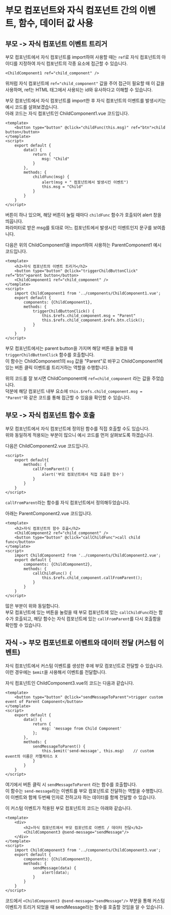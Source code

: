 # 부모 컴포넌트와 자식 컴포넌트 간의 이벤트, 함수, 데이터 값 사용

## 부모 -> 자식 컴포넌트 이벤트 트리거
부모 컴포넌트에서 자식 컴포넌트를 import하여 사용할 때는 `ref`로 자식 컴포넌트의 아이디를 지정하여 자식 컴포넌트의 각종 요소에 접근할 수 있습니다.  
```vue
<ChildComponent1 ref="child_component" />
```
위처럼 자식 컴포넌트에 `ref="child_component"` 값을 주어 접근이 필요할 때 이 값을 사용하며, ref는 HTML 태그에서 사용되는 id와 유사하다고 이해할 수 있습니다.  

부모 컴포넌트에서 자식 컴포넌트를 import한 후 자식 컴포넌트의 이벤트를 발생시키는 예시 코드를 살펴보겠습니다.  
아래 코드는 자식 컴포넌트인 ChildComponent1.vue 코드입니다. 
```vue
<template>
    <button type="button" @click="childFunc(this.msg)" ref="btn">child button</button>
</template>
<script>
    export default {
        data() {
            return {
                msg: "Child"
            }
        },
        methods: {
            childFunc(msg) {
                alert(msg + " 컴포넌트에서 발생시킨 이벤트")
                this.msg = "Child"
            }
        }
    }
</script>

```
버튼이 하나 있으며, 해당 버튼이 눌릴 때마다 `childFunc` 함수가 호출되어 alert 창을 띄웁니다.  
파라미터로 받은 msg를 토대로 어느 컴포넌트에서 발생시킨 이벤트인지 문구를 보여줍니다.  

다음은 위의 ChildComponent1을 import하여 사용하는 ParentComponent1 예시 코드입니다.  
```vue
<template>
    <h2>자식 컴포넌트의 이벤트 트리거</h2>
    <button type="button" @click="triggerChildButtonClick" ref="btn">parent button</button>
    <ChildComponent1 ref="child_component" />
</template>
<script>
    import ChildComponent1 from '../components/ChildComponent1.vue';
    export default {
        components: {ChildComponent1},
        methods: {
            triggerChildButtonClick() {
                this.$refs.child_component.msg = "Parent"
                this.$refs.child_component.$refs.btn.click();
            }
        }
    }
</script>
```
부모 컴포넌트에서는 parent button을 가지며 해당 버튼을 눌렀을 때 `triggerChildButtonClick` 함수를 호출합니다.  
이 함수는 ChildComponent1의 `msg` 값을 "Parent"로 바꾸고 ChildComponent1에 있는 버튼 클릭 이벤트를 트리거하는 역할을 수행합니다.  

위의 코드를 잘 보시면 ChildComponent에 `ref=child_component` 라는 값을 주었습니다.  
덕분에 해당 컴포넌트 내부 요소에 `this.$refs.child_component.msg = "Parent"`와 같은 코드를 통해 접근할 수 있음을 확인할 수 있습니다.  

## 부모 -> 자식 컴포넌트 함수 호출
부모 컴포넌트에서 자식 컴포넌트에 정의된 함수를 직접 호출할 수도 있습니다.  
위와 동일하게 적용되는 부분이 많으니 예시 코드를 먼저 살펴보도록 하겠습니다.  

다음은 ChildComponent2.vue 코드입니다.  
```vue
<script>
    export default{
        methods: {
            callFromParent() {
                alert('부모 컴포넌트에서 직접 호출한 함수')
            }
        }
    }
</script>
```
`callFromParent`라는 함수를 자식 컴포넌트에서 정의해두었습니다.  

아래는 ParentComponent2.vue 코드입니다.  
```vue
<template>
    <h2>자식 컴포넌트의 함수 호출</h2>
    <ChildComponent2 ref="child_component" />
    <button type="button" @click="callChildFunc">call child func</button>
</template>
<script>
    import ChildComponent2 from '../components/ChildComponent2.vue';
    export default {
        components: {ChildComponent2},
        methods: {
            callChildFunc() {
                this.$refs.child_component.callFromParent();
            }
        }
    }
</script>
```

많은 부분이 위와 동일합니다.  
부모 컴포넌트에 있는 버튼을 눌렀을 때 부모 컴포넌트에 있는 `callChildFunc`라는 함수가 호출되고, 해당 함수는 자식 컴포넌트에 있는 `callFromParent`를 다시 호출함을 확인할 수 있습니다.  

## 자식 -> 부모 컴포넌트로 이벤트와 데이터 전달 (커스텀 이벤트)
자식 컴포넌트에서 커스텀 이벤트를 생성한 후에 부모 컴포넌트로 전달할 수 있습니다.  
이런 경우에는 `$emit`을 사용해서 이벤트를 전달합니다.  

자식 컴포넌트인 ChildComponent3.vue의 코드는 다음과 같습니다.  
```vue
<template>
    <button type="button" @click="sendMessageToParent">trigger custom event of Parent Component</button>
</template>
<script>
    export default {
        data() {
            return {
                msg: 'message from Child Component'
            };
        },
        methods: {
            sendMessageToParent() {
                this.$emit('send-message', this.msg)    // custom event의 이름은 카멜케이스 X
            }
        }
    }
</script>
```
여기에서 버튼 클릭 시 `sendMessageToParent` 라는 함수를 호출합니다.  
이 함수는 `send-message`라는 이벤트를 부모 컴포넌트로 전달하는 역할을 수행합니다.  
이 이벤트와 함께 두번째 인자로 전하고자 하는 데이터를 함께 전달할 수 있습니다.  

이 커스텀 이벤트가 적용된 부모 컴포넌트의 코드는 아래와 같습니다.  
```vue
<template>
    <div>
        <h2>자식 컴포넌트에서 부모 컴포넌트로 이벤트 / 데이터 전달</h2>
        <ChildComponent3 @send-message="sendMessage"/>
    </div>
</template>
<script>
    import ChildComponent3 from '../components/ChildComponent3.vue';
    export default {
        components: {ChildComponent3},
        methods: {
            sendMessage(data) {
                alert(data);
            }
        }
    }
</script>
```
코드에서 `<ChildComponent3 @send-message="sendMessage"/>` 부분을 통해 커스텀 이벤트가 트리거 되었을 때 sendMessage라는 함수를 호출할 것임을 알 수 있습니다.  

